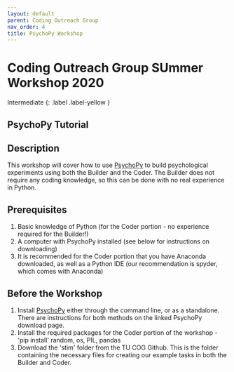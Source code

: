 ```yaml
---
layout: default
parent: Coding Outreach Group
nav_order: 4
title: PsychoPy Workshop
---
```

# Coding Outreach Group SUmmer Workshop 2020
Intermediate
{: .label .label-yellow }
## PsychoPy Tutorial

## Description

This workshop will cover how to use [PsychoPy](https://www.psychopy.org/index.html) to build psychological experiments using both the Builder and the Coder. The Builder does not require any coding knowledge, so this can be done with no real experience in Python.

## Prerequisites

1. Basic knowledge of Python (for the Coder portion - no experience required for the Builder!)
2. A computer with PsychoPy installed (see below for instructions on downloading)
3. It is recommended for the Coder portion that you have Anaconda downloaded, as well as a Python IDE (our recommendation is spyder, which comes with Anaconda)

## Before the Workshop

1. Install [PsychoPy](https://www.psychopy.org/download.html) either through the command line, or as a standalone. There are instructions for both methods on the linked PsychoPy download page.
2. Install the required packages for the Coder portion of the workshop - 'pip install' random, os, PIL, pandas
3. Download the 'stim' folder from the TU COG Github. This is the folder containing the necessary files for creating our example tasks in both the Builder and Coder.
